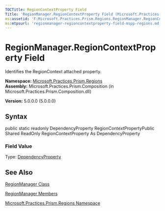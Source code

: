 ```yaml
---
TOCTitle: RegionContextProperty Field
Title: 'RegionManager.RegionContextProperty Field (Microsoft.Practices.Prism.Regions)'
ms:assetid: 'F:Microsoft.Practices.Prism.Regions.RegionManager.RegionContextProperty'
ms:mtpsurl: 'regionmanager-regioncontextproperty-field-mspp-regions.md'
---
```


# RegionManager.RegionContextProperty Field

Identifies the RegionContext attached property.

**Namespace:** [Microsoft.Practices.Prism.Regions](https://msdn.microsoft.com/library/microsoft.practices.prism.regions)
**Assembly:** Microsoft.Practices.Prism.Composition (in Microsoft.Practices.Prism.Composition.dll)

**Version:** 5.0.0.0 (5.0.0.0)

## Syntax
public static readonly DependencyProperty RegionContextPropertyPublic Shared ReadOnly RegionContextProperty As DependencyProperty
### Field Value

Type: [DependencyProperty](http://msdn.microsoft.com/en-us/library/ms589318)

## See Also
[RegionManager Class](https://msdn.microsoft.com/library/microsoft.practices.prism.regions.regionmanager)

[RegionManager Members](https://msdn.microsoft.com/allmembers.t:microsoft.practices.prism.regions.regionmanager)

[Microsoft.Practices.Prism.Regions Namespace](https://msdn.microsoft.com/library/microsoft.practices.prism.regions)

